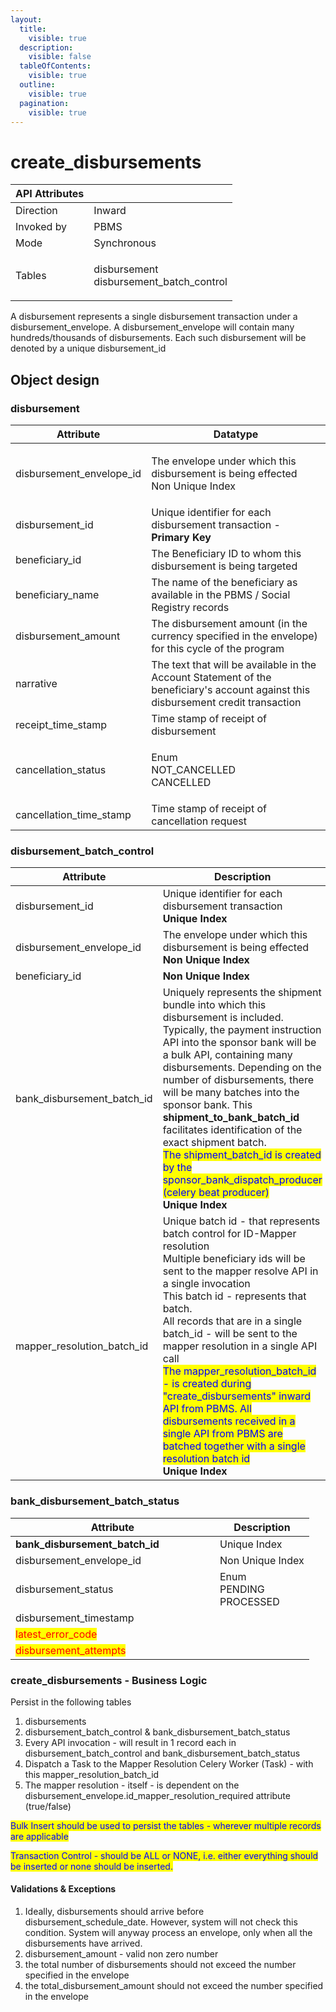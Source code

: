 ```yaml
---
layout:
  title:
    visible: true
  description:
    visible: false
  tableOfContents:
    visible: true
  outline:
    visible: true
  pagination:
    visible: true
---
```


# create\_disbursements

| API Attributes |                                                   |
| -------------- | ------------------------------------------------- |
| Direction      | Inward                                            |
| Invoked by     | PBMS                                              |
| Mode           | Synchronous                                       |
| Tables         | <p>disbursement<br>disbursement_batch_control</p> |

A disbursement represents a single disbursement transaction under a disbursement\_envelope. A disbursement\_envelope will contain many hundreds/thousands of disbursements. Each such disbursement will be denoted by a unique disbursement\_id

## Object design

### disbursement

| Attribute                  | Datatype                                                                                                                           |
| -------------------------- | ---------------------------------------------------------------------------------------------------------------------------------- |
| disbursement\_envelope\_id | <p>The envelope under which this disbursement is being effected<br>Non Unique Index</p>                                            |
| disbursement\_id           | Unique identifier for each disbursement transaction - **Primary Key**                                                              |
| beneficiary\_id            | The Beneficiary ID to whom this disbursement is being targeted                                                                     |
| beneficiary\_name          | The name of the beneficiary as available in the PBMS / Social Registry records                                                     |
| disbursement\_amount       | The disbursement amount (in the currency specified in the envelope) for this cycle of the program                                  |
| narrative                  | The text that will be available in the Account Statement of the beneficiary's account against this disbursement credit transaction |
| receipt\_time\_stamp       | Time stamp of receipt of disbursement                                                                                              |
| cancellation\_status       | <p>Enum<br>NOT_CANCELLED<br>CANCELLED</p>                                                                                          |
| cancellation\_time\_stamp  | Time stamp of receipt of cancellation request                                                                                      |

### disbursement\_batch\_control

<table><thead><tr><th width="314">Attribute</th><th>Description</th></tr></thead><tbody><tr><td>disbursement_id</td><td>Unique identifier for each disbursement transaction<br><strong>Unique Index</strong></td></tr><tr><td>disbursement_envelope_id</td><td>The envelope under which this disbursement is being effected<br><strong>Non Unique Index</strong></td></tr><tr><td>beneficiary_id</td><td><strong>Non Unique Index</strong></td></tr><tr><td>bank_disbursement_batch_id</td><td>Uniquely represents the shipment bundle into which this disbursement is included.<br>Typically, the payment instruction API into the sponsor bank will be a bulk API, containing many disbursements. Depending on the number of disbursements, there will be many batches into the sponsor bank. This <strong>shipment_to_bank_batch_id</strong> facilitates identification of the exact shipment batch. <br><mark style="color:blue;">The shipment_batch_id is created by the sponsor_bank_dispatch_producer (celery beat producer)</mark><br><strong>Unique Index</strong></td></tr><tr><td>mapper_resolution_batch_id</td><td>Unique batch id - that represents batch control for ID-Mapper resolution<br>Multiple beneficiary ids will be sent to the  mapper resolve API in a single invocation<br>This batch id - represents that batch.<br>All records that are in a single batch_id - will be sent to the mapper resolution in a single API call<br><mark style="color:blue;">The mapper_resolution_batch_id - is created during "create_disbursements" inward API from PBMS. All disbursements received in a single API from PBMS are batched together with a single resolution batch id</mark><br><strong>Unique Index</strong></td></tr></tbody></table>

### bank\_disbursement\_batch\_status

<table><thead><tr><th width="311">Attribute</th><th>Description</th></tr></thead><tbody><tr><td><strong>bank_disbursement_batch_id</strong></td><td>Unique Index</td></tr><tr><td>disbursement_envelope_id</td><td>Non Unique Index</td></tr><tr><td>disbursement_status</td><td>Enum<br>PENDING<br>PROCESSED</td></tr><tr><td>disbursement_timestamp</td><td></td></tr><tr><td><mark style="color:red;">latest_error_code</mark></td><td></td></tr><tr><td><mark style="color:red;">disbursement_attempts</mark></td><td></td></tr></tbody></table>

### create\_disbursements - Business Logic

Persist in the following tables

1. disbursements
2. disbursement\_batch\_control & bank\_disbursement\_batch\_status&#x20;
3. Every API invocation - will result in 1 record each in disbursement\_batch\_control and bank\_disbursement\_batch\_status
4. Dispatch a Task to the Mapper Resolution Celery Worker (Task) - with this mapper\_resolution\_batch\_id
5. The mapper resolution - itself - is dependent on the disbursement\_envelope.id\_mapper\_resolution\_required attribute (true/false)

<mark style="color:blue;">Bulk Insert should be used to persist the tables - wherever multiple records are applicable</mark>

<mark style="color:blue;">Transaction Control - should be ALL or NONE, i.e. either everything should be inserted or none should be inserted.</mark>

#### Validations & Exceptions

1. Ideally, disbursements should arrive before disbursement\_schedule\_date. However, system will not check this condition. System will anyway process an envelope, only when all the disbursements have arrived.
2. disbursement\_amount - valid non zero number
3. the total number of disbursements should not exceed the number specified in the envelope
4. the total\_disbursement\_amount should not exceed the number specified in the envelope

